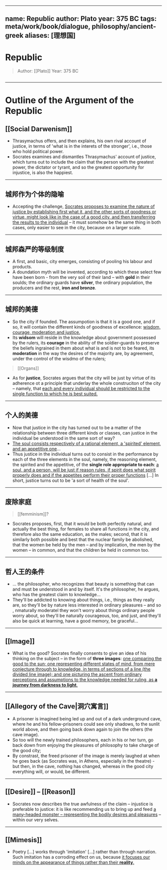 
---
name: Republic
author: Plato
year: 375 BC
tags: meta/work/book/dialogue, philosophy/ancient-greek
aliases: [理想国]
---

# Republic
> Author: [[Plato]]
> Year: 375 BC

```toc

```

---

# Outline of the Argument of the Republic

## [[Social Darwenism]]

- Thrasymachus offers, and then explains, his own rival account of justice, in terms of 'what is in the interets of the stronger', i.e., those who hold political power.
- Socrates examines and dismantles Thrasymachus' account of justice, which turns out to include the claim that the person with the greatest power, the dictator or tyrant, and so the greatest opportunity for injustice, is also the happiest.

---

## 城邦作为个体的隐喻

- Accepting the challenge, <u>Socrates proposes to examine the nature of justice by establishing first what it, and the other sorts of goodness or virtue, might look like in the case of a good city, and then transferring the results to the individual</u>  – it must somehow be the same thing in both cases, only easier to see in the city, because on a larger scale.

---

## 城邦森严的等级制度

- A first, and basic, city emerges, consisting of pooling his labour and products.
- A doundation myth will be invented, according to which these select few have been born - from the very soil of their land – with **gold** in their soulds; the ordinary guards have **silver**, the ordinary population, the producers and the rest, **iron and bronze**.

---

## 城邦的美德

- So the city if founded. The assumpotion is that it is a good one, and if so, it will contain the different kinds of goodness of excellence: <u>wisdom, courage, moderation and justice.</u>
- Its **widsom** will reside in the knowledge about government possessed by the rulers, its **courage** in the ability of the soldier-guards to preserve the beliefs ingrained in them about what is and is not to be feared, its **moderation** in the way the desires of the majority are, by agreement, under the control of the wisdmo of the rulers;

> [[Organs]]

- As for **justice**, Socrates argues that the city will be just by virtue of its adherence ot a principle that underlay the whole construciton of the city – namely, that <u>each and every individual should be restricted to the single function to which he is best suited.</u>

---

## 个人的美德

- Now that justice in the city has turned out to be a matter of the relationship between three different kinds or classes, can justice in the individual be understood in the same sort of way?
- <u>The soul consists respectively of a rational element, a 'spirited' element, and an appetitive one</u>...
- Thus justice in the individual turns out to consist in the performance by each of the three elements in the soul, namely, the reasoning element, the spirited and the appetitive, of the **single role appropriate to each**: <u>a soul, and a person, will be just if reason rules, if spirit does what spirit properly does and if the appetites perform their proper functions</u> [...] In short, justice turns out to be 'a sort of health of the soul'.

---

## 废除家庭

> [[femminism]]?

- Socrates proposes, first, that it would be both perfectly natural, and actually the best thing, for females to share all functions in the city, and therefore also the same education, as the males; second, that it is similarly both possible and best that the nuclear family be abolished, that the women be held by the men – and by implication, the men by the women – in common, and that the children be held in common too.

---

## 哲人王的条件

- ... the philosopher, who recognizes that beauty is something that can and must be understood in and by itself. It's the philosopher, he argues, who has the greatest claim to knowledge...
- They'll be addicted to knowing about things, i.e., things as they really are, so they'll be by nature less interested in ordinary pleasures – and so , nmaturally moderatel they won't worry about things ordinary people worry about, so they'll be naturally courageous, too, and just, and they'll also be quick at learning, have a good memory, be graceful... 

---

## [[Image]]

- What is the good? Socrates finally consents to give an idea of his thinking on the subject – in the form of **three images**: <u>one comparing the good to the sun; one representing different states of mind, from mere conjecture through to knowledge, in terms of sections of a line (the divided line image); and one picturing the ascent from ordinary perceptions and assumptions to the knowledge needed for ruling, as **a journey from darkness to light**.</u>

---

## [[Allegory of the Cave|洞穴寓言]]

- A prisoner is imagined being led up and out of a dark underground cave, where he and his fellow-prisoners could see only shadows, to the sunlit world above, and then going back down again to join the others (the cave image).
- So too will the newly trained philosophers, each in his or her turn, go back down from enjoying the pleasures of philosophy to take charge of the good city;
- By constrast, the freed prisoner of the image is merely laughed at when he goes back (as Socrates was, in Athens, especially in the theatre) - but then, in the cave, nothing has changed, whereas in the good city everything will, or would, be different.

---

## [[Desire]] – [[Reason]]

- Socrates now describes the true awfulness of the claim – injustice is preferable to justice: it is like recommending us to bring up and feed <u>a many-headed monster – representing the bodily desires and pleasures</u> – within our very selves.

---

## [[Mimesis]]

- Poetry [...] works through 'imitation' [...] rather than through narration. Such imitation has a corroding effect on us, because <u>it focuses our minds on the appearance of things rather than their **reality**.</u>


